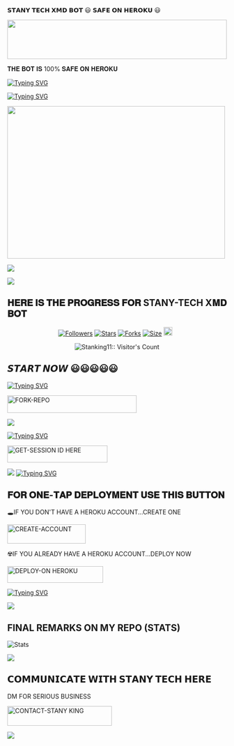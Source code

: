    𝗦𝗧𝗔𝗡𝗬 𝗧𝗘𝗖𝗛 𝗫𝗠𝗗 𝗕𝗢𝗧
  😃 𝗦𝗔𝗙𝗘 𝗢𝗡 𝗛𝗘𝗥𝗢𝗞𝗨 😃

<img src="https://i.imgur.com/dBaSKWF.gif" height="90" width="100%">

𝐓𝐇𝐄 𝐁𝐎𝐓 𝐈𝐒 100% 𝐒𝐀𝐅𝐄 𝐎𝐍 𝐇𝐄𝐑𝐎𝐊𝐔

[![Typing SVG](https://readme-typing-svg.herokuapp.com?font=Rockstar-ExtraBold&size=30&pause=1000&color=0000FF&center=true&vCenter=true&width=815&height=60&lines=▇+▇+▇+▇+▇+▇+▇)](https://git.io/typing-svg) 




[![Typing SVG](https://readme-typing-svg.herokuapp.com?font=Rockstar-ExtraBold&size=30&pause=1000&color=0000FF&center=true&vCenter=true&width=815&height=100&lines=STANY-TECH+𝐌𝐃+⭕+𝐂𝐑𝐄𝐀𝐓𝐄𝐃+𝐁𝐘+STANYTECH)](https://git.io/typing-svg) 

<p align="centre"><img src="https://files.catbox.moe/0ydsic.jpeg" width="500" height="350" />




<a><img src='https://i.imgur.com/LyHic3i.gif'/></a>


<a><img src='https://i.imgur.com/LyHic3i.gif'/></a>

## 𝐇𝐄𝐑𝐄 𝐈𝐒 𝐓𝐇𝐄 𝐏𝐑𝐎𝐆𝐑𝐄𝐒𝐒 𝐅𝐎𝐑 STANY-TECH X𝐌𝐃 𝐁𝐎𝐓 


<p align="center">
<a href="https://github.com/Stanking11/followers"><img title="Followers" src="https://img.shields.io/github/followers/Stanking11/STANY-TECH-XMD?color=blue&style=flat-square"></a>
<a href="https://github.com/Stanking11/STANY-TECH-XMD/stargazers/"><img title="Stars" src="https://img.shields.io/github/stars/Stanking11/STANY-TECH-XMD?color=blue&style=flat-square"></a>
<a href="https://github.com/Stanking11/STANY-TECH-XMD/network/members"><img title="Forks" src="https://img.shields.io/github/forks/Stanking11/STANY-TECH-XMD?color=blue&style=flat-square"></a>
<a href="https://github.com/Stanking11/STANY-TECH-XMD/"><img title="Size" src="https://img.shields.io/github/repo-size/Stanking11/STANY-TECH-XMD?style=flat-square&color=blue"></a>
<a href="https://github.com/Stanking11/STANY-TECH-XMD/graphs/commit-activity"><img height="20" src="https://img.shields.io/badge/Maintained%3F-yes-green.svg"></a>&nbsp;&nbsp;
</p>
<p align='center'>
</p>

 <p align="center"><img src="https://profile-counter.glitch.me/{STANY-TECH-XMD}/count.svg" alt="Stanking11:: Visitor's Count" old_src="https://profile-counter.glitch.me/{stanking11}/count.svg" /></p>






## 𝙎𝙏𝘼𝙍𝙏 𝙉𝙊𝙒 😃😃😃😃😃

  
[![Typing SVG](https://readme-typing-svg.herokuapp.com?font=Rockstar-ExtraBold&color=blue&lines=𝗙𝗢𝗥𝗞+𝗔𝗡𝗗+𝗦𝗧𝗔𝗥+𝗥𝗘𝗣𝗢)](https://git.io/typing-svg)
 

  
   
   <a href="https://github.com/Stanking11/STANY-TECH-XMD/fork"><img title="FORK-REPO" src="https://img.shields.io/badge/FORK-REPO-h?color=blue&style=for-the-badge&logo=tesla" width="297" height="40.45"/></a></p>


<a><img src='https://i.imgur.com/LyHic3i.gif'/></a>

 
 
[![Typing SVG](https://readme-typing-svg.herokuapp.com?font=Rockstar-ExtraBold&color=blue&lines=𝗦𝗘𝗦𝗦𝗜𝗢𝗡+𝗜𝗗+𝗦𝗜𝗧𝗘+𝗜𝗦+𝗛𝗘𝗥𝗘)](https://git.io/typing-svg)
 


  <a href="https://enzo-md-sessions-generator-2.onrender.com/pair"><img title="GET-SESSION ID HERE" src="https://img.shields.io/badge/GET-SESSION ID HERE-h?color=green&style=for-the-badge&logo=nike" width="230" height="38.45"/></a></p>

  
  <a><img src='https://i.imgur.com/LyHic3i.gif'/></a>
[![Typing SVG](https://readme-typing-svg.herokuapp.com?font=Rockstar-ExtraBold&color=blue&lines=𝐃𝐄𝐏𝐋𝐎𝐘+𝐎𝐍+𝐇𝐄𝐑𝐎𝐊𝐔)](https://git.io/typing-svg)


 
  

 
## 𝐅𝐎𝐑 𝐎𝐍𝐄-𝐓𝐀𝐏 𝐃𝐄𝐏𝐋𝐎𝐘𝐌𝐄𝐍𝐓 𝐔𝐒𝐄 𝐓𝐇𝐈𝐒 𝐁𝐔𝐓𝐓𝐎𝐍

   🕳IF YOU DON'T HAVE A HEROKU ACCOUNT...CREATE ONE
   
   <a href="https://signup.heroku.com/"><img title="CREATE-ACCOUNT" src="https://img.shields.io/badge/CREATE-ACCOUNT-h?color=purple&style=for-the-badge&logo=heroku" width="180" height="43.45"/></a></p>

☢️IF YOU ALREADY HAVE A HEROKU ACCOUNT...DEPLOY NOW

 <a href="https://dashboard.heroku.com/new?template=https://github.com/Stanking11/STANY-TECH-XMD"><img title="DEPLOY-ON HEROKU" src="https://img.shields.io/badge/DEPLOY-ON HEROKU-h?color=purple&style=for-the-badge&logo=heroku" width="220" height="38.45"/></a></p>

 
 [![Typing SVG](https://readme-typing-svg.herokuapp.com?font=Rockstar-ExtraBold&size=30&pause=1000&color=0000FF&center=true&vCenter=true&width=815&height=60&lines=▭+▬+▭+▬+▭+▬+▭+▬+▭+▬+▭)](https://git.io/typing-svg) 

<a><img src='https://i.imgur.com/LyHic3i.gif'/></a>

## FINAL REMARKS ON MY REPO (STATS)

![ Stats](https://github-readme-stats.vercel.app/api/pin/?username=Stanking11&repo=STANY-TECH-XMD&show_owner=true&theme=dark)









<a><img src='https://i.imgur.com/LyHic3i.gif'/></a>

## 𝗖𝗢𝗠𝗠𝗨𝗡𝗜𝗖𝗔𝗧𝗘 𝗪𝗜𝗧𝗛 𝗦𝗧𝗔𝗡𝗬 𝗧𝗘𝗖𝗛 𝗛𝗘𝗥𝗘
  DM FOR SERIOUS BUSINESS

   <a href="https://wa.link/m6nj8d"><img title="CONTACT-STANY KING" src="https://img.shields.io/badge/CONTACT-𝗦𝗧𝗔𝗡𝗬 𝗞𝗜𝗡𝗚-H? color=yellow+green&style=for-the-badge&logo=audi" width="240" height="45.45"/></a></p>

<a><img src='https://i.imgur.com/LyHic3i.gif'/></a>

